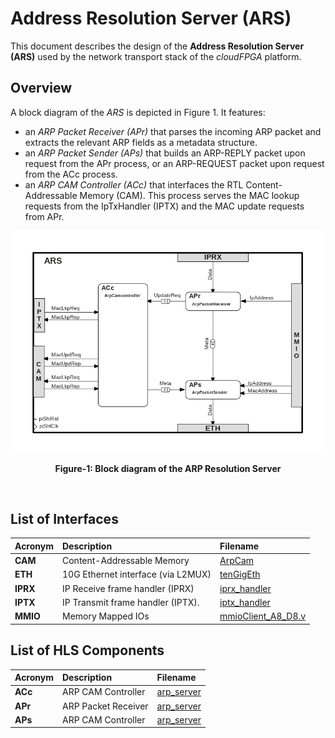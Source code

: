 # Address Resolution Server (ARS)

This document describes the design of the **Address Resolution Server (ARS)** used by the network transport stack of the *cloudFPGA* platform.

## Overview
A block diagram of the *ARS* is depicted in Figure 1. It features: 
  - an *ARP Packet Receiver (APr)* that parses the incoming ARP packet and extracts the relevant ARP fields as a metadata structure. 
  - an *ARP Packet Sender (APs)* that builds an ARP-REPLY packet upon request from the APr process, or an ARP-REQUEST packet upon request from the ACc process.
  - an *ARP CAM Controller (ACc)* that interfaces the RTL Content-Addressable Memory (CAM). This process serves the MAC lookup requests from the IpTxHandler (IPTX) and the MAC update requests from APr.

![Block diagram of the ARS](https://github.com/cloudFPGA/cFDK/blob/main/DOC/NTS/./images/Fig-ARS-Structure.bmp?raw=true#center)
<p align="center"><b>Figure-1: Block diagram of the ARP Resolution Server</b></p>
<br>

## List of Interfaces

| Acronym                                           | Description                                           | Filename
|:--------------------------------------------------|:------------------------------------------------------|:--------------
| **CAM**                                           | Content-Addressable Memory                            | [ArpCam](../../SRA/LIB/SHELL/LIB/hdl/nts/nts_TcpIp_ArpCam.vhd)
| **ETH**                                           | 10G Ethernet interface (via L2MUX)                    | [tenGigEth](../../SRA/LIB/SHELL/LIB/hdl/eth/tenGigEth.v)
| **IPRX**                                          | IP Receive frame handler (IPRX)                       | [iprx_handler](../../SRA/LIB/SHELL/LIB/hls/iprx_handler/src/iprx_handler.cpp)
| **IPTX**                                          | IP Transmit frame handler (IPTX).                     | [iptx_handler](../../SRA/LIB/SHELL/LIB/hls/iptx_handler/src/iptx_handler.cpp)
| **MMIO**                                          | Memory Mapped IOs                                     | [mmioClient_A8_D8.v](../SRA/LIB/SHELL/LIB/hdl/mmio/mmioClient_A8_D8.v)

## List of HLS Components

| Acronym       | Description                | Filename
|:--------------|:---------------------------|:--------------
| **ACc**       | ARP CAM Controller         | [arp_server](../../SRA/LIB/SHELL/LIB/hls/arp_server/src/arp_server.cpp)
| **APr**       | ARP Packet Receiver        | [arp_server](../../SRA/LIB/SHELL/LIB/hls/arp_server/src/arp_server.cpp)
| **APs**       | ARP CAM Controller         | [arp_server](../../SRA/LIB/SHELL/LIB/hls/arp_server/src/arp_server.cpp)

